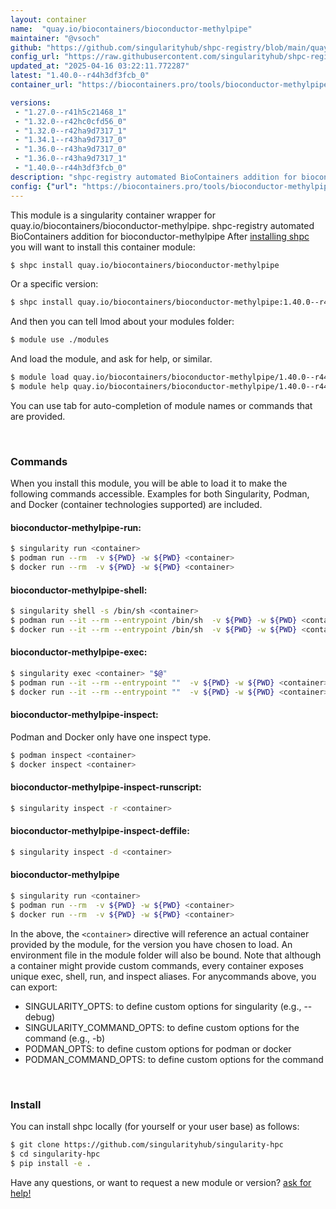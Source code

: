 ```yaml
---
layout: container
name:  "quay.io/biocontainers/bioconductor-methylpipe"
maintainer: "@vsoch"
github: "https://github.com/singularityhub/shpc-registry/blob/main/quay.io/biocontainers/bioconductor-methylpipe/container.yaml"
config_url: "https://raw.githubusercontent.com/singularityhub/shpc-registry/main/quay.io/biocontainers/bioconductor-methylpipe/container.yaml"
updated_at: "2025-04-16 03:22:11.772287"
latest: "1.40.0--r44h3df3fcb_0"
container_url: "https://biocontainers.pro/tools/bioconductor-methylpipe"

versions:
 - "1.27.0--r41h5c21468_1"
 - "1.32.0--r42hc0cfd56_0"
 - "1.32.0--r42ha9d7317_1"
 - "1.34.1--r43ha9d7317_0"
 - "1.36.0--r43ha9d7317_0"
 - "1.36.0--r43ha9d7317_1"
 - "1.40.0--r44h3df3fcb_0"
description: "shpc-registry automated BioContainers addition for bioconductor-methylpipe"
config: {"url": "https://biocontainers.pro/tools/bioconductor-methylpipe", "maintainer": "@vsoch", "description": "shpc-registry automated BioContainers addition for bioconductor-methylpipe", "latest": {"1.40.0--r44h3df3fcb_0": "sha256:2693dbd7136e2bce08cd3d8dc33b08de957cfe0b949d4a8382e9a6f9cd501971"}, "tags": {"1.27.0--r41h5c21468_1": "sha256:a06b7dffceaca9a426504ef830ea398e9d8e557799c17ca92d2d60b54f38988d", "1.32.0--r42hc0cfd56_0": "sha256:2c60894031057989d65b9154aabcbc4dc71fffc8b4ef5eda06b74e889cdee10e", "1.32.0--r42ha9d7317_1": "sha256:afd0386290b3d8dab522ecc73fc7d9c19bb489d326e20c7e47fea99b1c1179e6", "1.34.1--r43ha9d7317_0": "sha256:6e7cebb1680815d3322cfd7ae5db98a314ecacd34d03968fb35e9f248f3f5cc7", "1.36.0--r43ha9d7317_0": "sha256:115ad69a1c1f69803685b5a2e1ac04417f08ca43ee1a8a495654e219dd4026a6", "1.36.0--r43ha9d7317_1": "sha256:38edacb15b755175538713c5273eee9e860e0b6a1d5da611488331576803acd3", "1.40.0--r44h3df3fcb_0": "sha256:2693dbd7136e2bce08cd3d8dc33b08de957cfe0b949d4a8382e9a6f9cd501971"}, "docker": "quay.io/biocontainers/bioconductor-methylpipe"}
---
```


This module is a singularity container wrapper for quay.io/biocontainers/bioconductor-methylpipe.
shpc-registry automated BioContainers addition for bioconductor-methylpipe
After [installing shpc](#install) you will want to install this container module:


```bash
$ shpc install quay.io/biocontainers/bioconductor-methylpipe
```

Or a specific version:

```bash
$ shpc install quay.io/biocontainers/bioconductor-methylpipe:1.40.0--r44h3df3fcb_0
```

And then you can tell lmod about your modules folder:

```bash
$ module use ./modules
```

And load the module, and ask for help, or similar.

```bash
$ module load quay.io/biocontainers/bioconductor-methylpipe/1.40.0--r44h3df3fcb_0
$ module help quay.io/biocontainers/bioconductor-methylpipe/1.40.0--r44h3df3fcb_0
```

You can use tab for auto-completion of module names or commands that are provided.

<br>

### Commands

When you install this module, you will be able to load it to make the following commands accessible.
Examples for both Singularity, Podman, and Docker (container technologies supported) are included.

#### bioconductor-methylpipe-run:

```bash
$ singularity run <container>
$ podman run --rm  -v ${PWD} -w ${PWD} <container>
$ docker run --rm  -v ${PWD} -w ${PWD} <container>
```

#### bioconductor-methylpipe-shell:

```bash
$ singularity shell -s /bin/sh <container>
$ podman run --it --rm --entrypoint /bin/sh  -v ${PWD} -w ${PWD} <container>
$ docker run --it --rm --entrypoint /bin/sh  -v ${PWD} -w ${PWD} <container>
```

#### bioconductor-methylpipe-exec:

```bash
$ singularity exec <container> "$@"
$ podman run --it --rm --entrypoint ""  -v ${PWD} -w ${PWD} <container> "$@"
$ docker run --it --rm --entrypoint ""  -v ${PWD} -w ${PWD} <container> "$@"
```

#### bioconductor-methylpipe-inspect:

Podman and Docker only have one inspect type.

```bash
$ podman inspect <container>
$ docker inspect <container>
```

#### bioconductor-methylpipe-inspect-runscript:

```bash
$ singularity inspect -r <container>
```

#### bioconductor-methylpipe-inspect-deffile:

```bash
$ singularity inspect -d <container>
```



#### bioconductor-methylpipe

```bash
$ singularity run <container>
$ podman run --rm  -v ${PWD} -w ${PWD} <container>
$ docker run --rm  -v ${PWD} -w ${PWD} <container>
```


In the above, the `<container>` directive will reference an actual container provided
by the module, for the version you have chosen to load. An environment file in the
module folder will also be bound. Note that although a container
might provide custom commands, every container exposes unique exec, shell, run, and
inspect aliases. For anycommands above, you can export:

 - SINGULARITY_OPTS: to define custom options for singularity (e.g., --debug)
 - SINGULARITY_COMMAND_OPTS: to define custom options for the command (e.g., -b)
 - PODMAN_OPTS: to define custom options for podman or docker
 - PODMAN_COMMAND_OPTS: to define custom options for the command

<br>

### Install

You can install shpc locally (for yourself or your user base) as follows:

```bash
$ git clone https://github.com/singularityhub/singularity-hpc
$ cd singularity-hpc
$ pip install -e .
```

Have any questions, or want to request a new module or version? [ask for help!](https://github.com/singularityhub/singularity-hpc/issues)